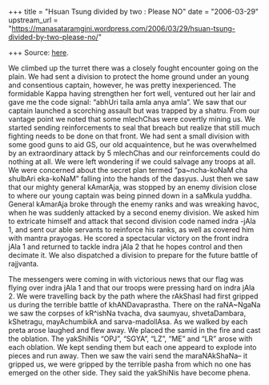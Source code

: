 +++
title = "Hsuan Tsung divided by two : Please NO"
date = "2006-03-29"
upstream_url = "https://manasataramgini.wordpress.com/2006/03/29/hsuan-tsung-divided-by-two-please-no/"

+++
Source: [here](https://manasataramgini.wordpress.com/2006/03/29/hsuan-tsung-divided-by-two-please-no/).

We climbed up the turret there was a closely fought encounter going on
the plain. We had sent a division to protect the home ground under an
young and consentious captain, however, he was pretty inexperienced. The
formidable Kappa having strengthen her fort well, ventured out her lair
and gave me the code signal: “abhUri taila amla anya amla”. We saw that
our captain launched a scorching assault but was trapped by a shatru.
From our vantage point we noted that some mlechChas were covertly mining
us. We started sending reinforcements to seal that breach but realize
that still much fighting needs to be done on that front. We had sent a
small division with some good guns to aid GS, our old acquaintence, but
he was overwhelmed by an extraordinary attack by 5 mlechChas and our
reinforcements could do nothing at all. We were left wondering if we
could salvage any troops at all. We were concerned about the secret plan
termed “pa\~ncha-koNaM cha shulbAri eka-koNaM” falling into the hands of
the dasyus. Just then we saw that our mighty general kAmarAja, was
stopped by an enemy division close to where our young captain was being
pinned down in a saMkula yuddha. General kAmarAja broke through the
enemy ranks and was wreaking havoc, when he was suddenly attacked by a
second enemy division. We asked him to extricate himself and attack that
second division code named indra -jAla 1, and sent our able servants to
reinforce his ranks, as well as covered him with mantra prayogas. He
scored a spectacular victory on the front indra jAla 1 and returned to
tackle indra jAla 2 that he hopes control and then decimate it. We also
dispatched a division to prepare for the future battle of rajjvanta.

The messengers were coming in with victorious news that our flag was
flying over indra jAla 1 and that our troops were pressing hard on indra
jAla 2. We were travelling back by the path where the rAkShasI had first
gripped us during the terrible battle of khANDavaprastha. There on the
raNA\~NgaNa we saw the corpses of kR^ishNa tvacha, dva saumyau,
shvetaDambara, kShetragu, mayAchumbikA and sarva-madollAsa. As we walked
by each preta arose laughed and flew away. We placed the samid in the
fire and cast the oblation. The yakShiNis “OPJ”, “SGYA”, “LZ”, “ME” and
“LR” arose with each oblation. We kept sending them but each one appeard
to explode into pieces and run away. Then we saw the vairi send the
maraNAkShaNa– it gripped us, we were gripped by the terrible pasha from
which no one has emerged on the other side. They said the yakShiNis have
become phena.

